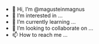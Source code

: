 - 👋 Hi, I’m @magusteinmagnus
- 👀 I’m interested in ...
- 🌱 I’m currently learning ...
- 💞️ I’m looking to collaborate on ...
- 📫 How to reach me ...

<!---
magusteinmagnus/magusteinmagnus is a ✨ special ✨ repository because its `README.md` (this file) appears on your GitHub profile.
You can click the Preview link to take a look at your changes.
--->

